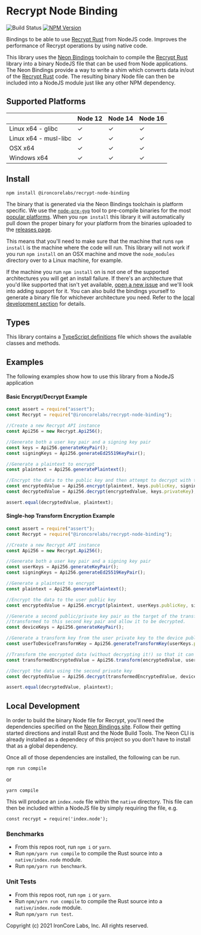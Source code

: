 # Recrypt Node Binding

![Build Status](https://github.com/IronCoreLabs/recrypt-node-binding/actions/workflows/typescript-ci.yaml/badge.svg)
[![NPM Version](https://badge.fury.io/js/%40ironcorelabs%2Frecrypt-node-binding.svg)](https://www.npmjs.com/package/@ironcorelabs/recrypt-node-binding)

Bindings to be able to use [Recrypt Rust](https://github.com/IronCoreLabs/recrypt-rs) from NodeJS code. Improves the performance of Recrypt operations by using native code.

This library uses the [Neon Bindings](https://www.neon-bindings.com) toolchain to compile the [Recrypt Rust](https://github.com/IronCoreLabs/recrypt-rs) library into a binary NodeJS file that can be used from Node applications. The Neon Bindings provide a way to write a shim which converts data in/out of the [Recrypt Rust](https://github.com/IronCoreLabs/recrypt-rs) code. The resulting binary Node file can then be included into a NodeJS module just like any other NPM dependency.

## Supported Platforms

|                       | Node 12 | Node 14 | Node 16 |
| --------------------- | ------- | ------- | ------- |
| Linux x64 - glibc     | ✓       | ✓       | ✓       |
| Linux x64 - musl-libc | ✓       | ✓       | ✓       |
| OSX x64               | ✓       | ✓       | ✓       |
| Windows x64           | ✓       | ✓       | ✓       |

## Install

```
npm install @ironcorelabs/recrypt-node-binding
```

The binary that is generated via the Neon Bindings toolchain is platform specific. We use the [`node-pre-gyp`](https://github.com/mapbox/node-pre-gyp) tool to pre-compile binaries for the most [popular platforms](https://github.com/IronCoreLabs/recrypt-node-binding#supported-platforms). When you `npm install` this library it will automatically pull down the proper binary for your platform from the binaries uploaded to the [releases page](https://github.com/IronCoreLabs/recrypt-node-binding/releases).

This means that you'll need to make sure that the machine that runs `npm install` is the machine where the code will run. This library will not work if you run `npm install` on an OSX machine and move the `node_modules` directory over to a Linux machine, for example.

If the machine you run `npm install` on is not one of the supported architectures you will get an install failure. If there's an architecture that you'd like supported that isn't yet available, [open a new issue](https://github.com/IronCoreLabs/recrypt-node-binding/issues/new) and we'll look into adding support for it. You can also build the bindings yourself to generate a binary file for whichever architecture you need. Refer to the [local development section](https://github.com/IronCoreLabs/recrypt-node-binding#local-development) for details.

## Types

This library contains a [TypeScript definitions](index.d.ts) file which shows the available classes and methods.

## Examples

The following examples show how to use this library from a NodeJS application

#### Basic Encrypt/Decrypt Example

```js
const assert = require("assert");
const Recrypt = require("@ironcorelabs/recrypt-node-binding");

//Create a new Recrypt API instance
const Api256 = new Recrypt.Api256();

//Generate both a user key pair and a signing key pair
const keys = Api256.generateKeyPair();
const signingKeys = Api256.generateEd25519KeyPair();

//Generate a plaintext to encrypt
const plaintext = Api256.generatePlaintext();

//Encrypt the data to the public key and then attempt to decrypt with the private key
const encryptedValue = Api256.encrypt(plaintext, keys.publicKey, signingKeys.privateKey);
const decryptedValue = Api256.decrypt(encryptedValue, keys.privateKey);

assert.equal(decryptedValue, plaintext);
```

#### Single-hop Transform Encryption Example

```js
const assert = require("assert");
const Recrypt = require("@ironcorelabs/recrypt-node-binding");

//Create a new Recrypt API instance
const Api256 = new Recrypt.Api256();

//Generate both a user key pair and a signing key pair
const userKeys = Api256.generateKeyPair();
const signingKeys = Api256.generateEd25519KeyPair();

//Generate a plaintext to encrypt
const plaintext = Api256.generatePlaintext();

//Encrypt the data to the user public key
const encryptedValue = Api256.encrypt(plaintext, userKeys.publicKey, signingKeys.privateKey);

//Generate a second public/private key pair as the target of the transform. This will allow the encrypted data to be
//transformed to this second key pair and allow it to be decrypted.
const deviceKeys = Api256.generateKeyPair();

//Generate a transform key from the user private key to the device public key
const userToDeviceTransformKey = Api256.generateTransformKey(userKeys.privateKey, deviceKeys.publicKey, signingKeys.privateKey);

//Transform the encrypted data (without decrypting it!) so that it can be decrypted with the second key pair
const transformedEncryptedValue = Api256.transform(encryptedValue, userToDeviceTransformKey, signingKeys.privateKey);

//Decrypt the data using the second private key
const decryptedValue = Api256.decrypt(transformedEncryptedValue, deviceKeys.privateKey);

assert.equal(decryptedValue, plaintext);
```

## Local Development

In order to build the binary Node file for Recrypt, you'll need the dependencies specified on the [Neon Bindings site](https://guides.neon-bindings.com/getting-started/). Follow their getting started directions and install Rust and the Node Build Tools. The Neon CLI is already installed as a dependecy of this project so you don't have to install that as a global dependency.

Once all of those dependencies are installed, the following can be run.

```
npm run compile
```

or

```
yarn compile
```

This will produce an `index.node` file within the `native` directory. This file can then be included within a NodeJS file by simply requiring the file, e.g.

```
const recrypt = require('index.node');
```

### Benchmarks

-   From this repos root, run `npm i` or `yarn`.
-   Run `npm/yarn run compile` to compile the Rust source into a `native/index.node` module.
-   Run `npm/yarn run benchmark`.

### Unit Tests

-   From this repos root, run `npm i` or `yarn`.
-   Run `npm/yarn run compile` to compile the Rust source into a `native/index.node` module.
-   Run `npm/yarn run test`.

Copyright (c) 2021 IronCore Labs, Inc.
All rights reserved.
